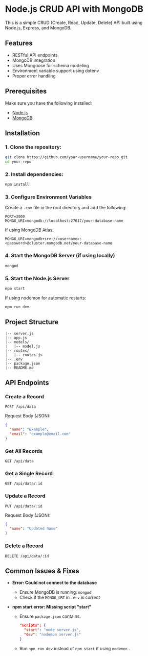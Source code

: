 # Node.js CRUD API with MongoDB

This is a simple CRUD (Create, Read, Update, Delete) API built using Node.js, Express, and MongoDB.

## Features

- RESTful API endpoints
- MongoDB integration
- Uses Mongoose for schema modeling
- Environment variable support using dotenv
- Proper error handling

## Prerequisites

Make sure you have the following installed:

- [Node.js](https://nodejs.org/)
- [MongoDB](https://www.mongodb.com/)

## Installation

### 1. Clone the repository:

```bash
git clone https://github.com/your-username/your-repo.git
cd your-repo
```

### 2. Install dependencies:

```bash
npm install
```

### 3. Configure Environment Variables

Create a `.env` file in the root directory and add the following:

```env
PORT=3000
MONGO_URI=mongodb://localhost:27017/your-database-name
```

If using MongoDB Atlas:

```env
MONGO_URI=mongodb+srv://<username>:<password>@cluster.mongodb.net/your-database-name
```

### 4. Start the MongoDB Server (if using locally)

```bash
mongod
```

### 5. Start the Node.js Server

```bash
npm start
```

If using nodemon for automatic restarts:

```bash
npm run dev
```

## Project Structure

```
|-- server.js
|-- app.js
|-- models/
|   |-- model.js
|-- routes/
|   |-- routes.js
|-- .env
|-- package.json
|-- README.md
```

## API Endpoints

### Create a Record

```http
POST /api/data
```

Request Body (JSON):

```json
{
  "name": "Example",
  "email": "example@email.com"
}
```

### Get All Records

```http
GET /api/data
```

### Get a Single Record

```http
GET /api/data/:id
```

### Update a Record

```http
PUT /api/data/:id
```

Request Body (JSON):

```json
{
  "name": "Updated Name"
}
```

### Delete a Record

```http
DELETE /api/data/:id
```

## Common Issues & Fixes

- **Error: Could not connect to the database**

  - Ensure MongoDB is running: `mongod`
  - Check if the `MONGO_URI` in `.env` is correct

- **npm start error: Missing script "start"**

  - Ensure `package.json` contains:
    ```json
    "scripts": {
      "start": "node server.js",
      "dev": "nodemon server.js"
    }
    ```
  - Run `npm run dev` instead of `npm start` if using `nodemon`
.

